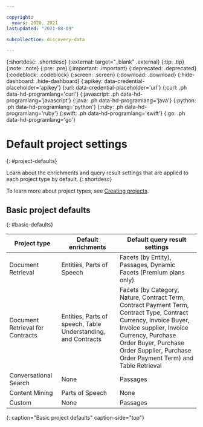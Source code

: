 ```yaml
---

copyright:
  years: 2020, 2021
lastupdated: "2021-08-09"

subcollection: discovery-data

---
```


{:shortdesc: .shortdesc}
{:external: target="_blank" .external}
{:tip: .tip}
{:note: .note}
{:pre: .pre}
{:important: .important}
{:deprecated: .deprecated}
{:codeblock: .codeblock}
{:screen: .screen}
{:download: .download}
{:hide-dashboard: .hide-dashboard}
{:apikey: data-credential-placeholder='apikey'} 
{:url: data-credential-placeholder='url'}
{:curl: .ph data-hd-programlang='curl'}
{:javascript: .ph data-hd-programlang='javascript'}
{:java: .ph data-hd-programlang='java'}
{:python: .ph data-hd-programlang='python'}
{:ruby: .ph data-hd-programlang='ruby'}
{:swift: .ph data-hd-programlang='swift'}
{:go: .ph data-hd-programlang='go'}

# Default project settings
{: #project-defaults}

Learn about the enrichments and query result settings that are applied to each project type by default.
{: shortdesc}

To learn more about project types, see [Creating projects](/docs/discovery-data?topic=discovery-data-projects).

## Basic project defaults
{: #basic-defaults}

| Project type | Default enrichments | Default query result settings |
|--------------|---------------------|-------------------------------|
| Document Retrieval | Entities, Parts of Speech | Facets (by Entity), Passages, Dynamic Facets (Premium plans only) |
| Document Retrieval for Contracts | Entities, Parts of speech, Table Understanding, and Contracts | Facets (by Category, Nature, Contract Term, Contract Payment Term, Contract Type, Contract Currency, Invoice Buyer, Invoice supplier, Invoice Currency, Purchase Order Buyer, Purchase Order Supplier, Purchase Order Payment Term) and Table Retrieval |
| Conversational Search | None | Passages |
| Content Mining | Parts of Speech | None |
| Custom | None | Passages |
{: caption="Basic project defaults" caption-side="top"}
